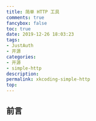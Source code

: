 ```yaml
---
title: 简单 HTTP 工具
comments: true
fancybox: false
toc: true
date: 2019-12-26 18:03:23
tags: 
- JustAuth
- 开源
categories:
- 开源
- simple-http
description:
permalink: xkcoding-simple-http
top:
---
```

<h2 id="intro">前言</h2>
<!--more-->